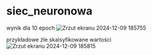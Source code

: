 # siec_neuronowa

wynik dla 10 epoch
![Zrzut ekranu 2024-12-09 185755](https://github.com/user-attachments/assets/02378db9-5c95-42bc-a08f-70cc52c5ceac)

przykładowe źle skalsyfikowane wartości
![Zrzut ekranu 2024-12-09 185815](https://github.com/user-attachments/assets/c926540d-5629-4f6b-b5a1-4a81f9b9caca)
